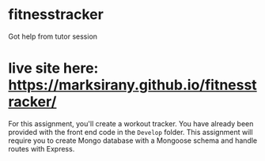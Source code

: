 # fitnesstracker
Got help from tutor session
# live site here: https://marksirany.github.io/fitnesstracker/
For this assignment, you'll create a workout tracker. You have already been provided with the front end code in the `Develop` folder. This assignment will require you to create Mongo database with a Mongoose schema and handle routes with Express.
